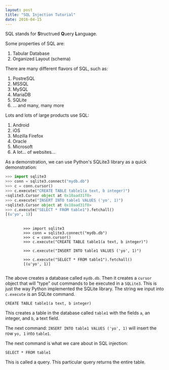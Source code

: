 ```yaml
---
layout: post
title: "SQL Injection Tutorial"
date: 2016-04-15
---
```


SQL stands for **S**tructrued **Q**uery **L**anguage.

Some properties of SQL are:

1. Tabular Database
2. Organized Layout (schema)

There are many different flavors of SQL, such as:

1. PostreSQL
2. MSSQL
3. MySQL
4. MariaDB
5. SQLite
6. ... and many, many more

Lots and lots of large products use SQL:

1. Android
2. iOS
3. Mozilla Firefox
4. Oracle
5. Microsoft
6. A lot... of websites...

As a demonstration, we can use Python's SQLite3 library as a quick demonstration:

```python
>>> import sqlite3
>>> conn = sqlite3.connect("mydb.db")
>>> c = conn.cursor()
>>> c.execute("CREATE TABLE table1(a text, b integer)")
<sqlite3.Cursor object at 0x10aad31f0>
>>> c.execute("INSERT INTO table1 VALUES ('yo', 1)")
<sqlite3.Cursor object at 0x10aad31f0>
>>> c.execute("SELECT * FROM table1").fetchall()
[(u'yo', 1)]
```

<pre>
    <code class="python">
        >>> import sqlite3
        >>> conn = sqlite3.connect("mydb.db")
        >>> c = conn.cursor()
        >>> c.execute("CREATE TABLE table1(a text, b integer)")
        <sqlite3.Cursor object at 0x10aad31f0>
        >>> c.execute("INSERT INTO table1 VALUES ('yo', 1)")
        <sqlite3.Cursor object at 0x10aad31f0>
        >>> c.execute("SELECT * FROM table1").fetchall()
        [(u'yo', 1)]
  </code>
</pre>

The above creates a database called `mydb.db`. Then it creates a `cursor` object
that will "type" out commands to be executed in a `SQLite3`. This is just the
way Python implemented the SQLite library. The string we input into `c.execute`
is an SQLite command.

```
CREATE TABLE table1(a text, b integer)
```

This creates a table in the database called `table1` with the fields `a`, an
integer, and `b`, a text field.

The next command: `INSERT INTO table1 VALUES ('yo', 1)` will insert the row `yo, 1`
into `table1`.

The next command is what we care about in SQL injection:

```
SELECT * FROM table1
```
This is called a query. This particular query returns the entire table.

